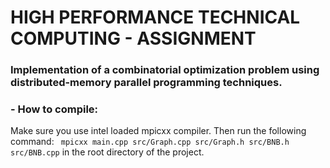 # HIGH PERFORMANCE TECHNICAL COMPUTING - ASSIGNMENT

### Implementation of a combinatorial optimization problem using distributed-memory parallel programming techniques.

### - How to compile:
Make sure you use intel loaded mpicxx compiler. Then run the following command:
``` mpicxx main.cpp src/Graph.cpp src/Graph.h src/BNB.h src/BNB.cpp``` in the root directory of the project.